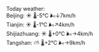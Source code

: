 Today weather:  
Beijing: ☀️ 🌡️-5°C 🌬️↓7km/h  
Tianjin: ☀️ 🌡️-1°C 🌬️↗4km/h  
Shijiazhuang: ☀️ 🌡️+0°C 🌬️→4km/h  
Tangshan: ⛅️  🌡️+2°C 🌬️→9km/h  
